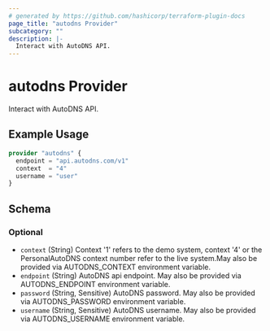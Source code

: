 ```yaml
---
# generated by https://github.com/hashicorp/terraform-plugin-docs
page_title: "autodns Provider"
subcategory: ""
description: |-
  Interact with AutoDNS API.
---
```


# autodns Provider

Interact with AutoDNS API.

## Example Usage

```terraform
provider "autodns" {
  endpoint = "api.autodns.com/v1"
  context  = "4"
  username = "user"
}
```

<!-- schema generated by tfplugindocs -->
## Schema

### Optional

- `context` (String) Context '1' refers to the demo system, context '4' or the PersonalAutoDNS context number refer to the live system.May also be provided via AUTODNS_CONTEXT environment variable.
- `endpoint` (String) AutoDNS api endpoint. May also be provided via AUTODNS_ENDPOINT environment variable.
- `password` (String, Sensitive) AutoDNS password. May also be provided via AUTODNS_PASSWORD environment variable.
- `username` (String, Sensitive) AutoDNS username. May also be provided via AUTODNS_USERNAME environment variable.
